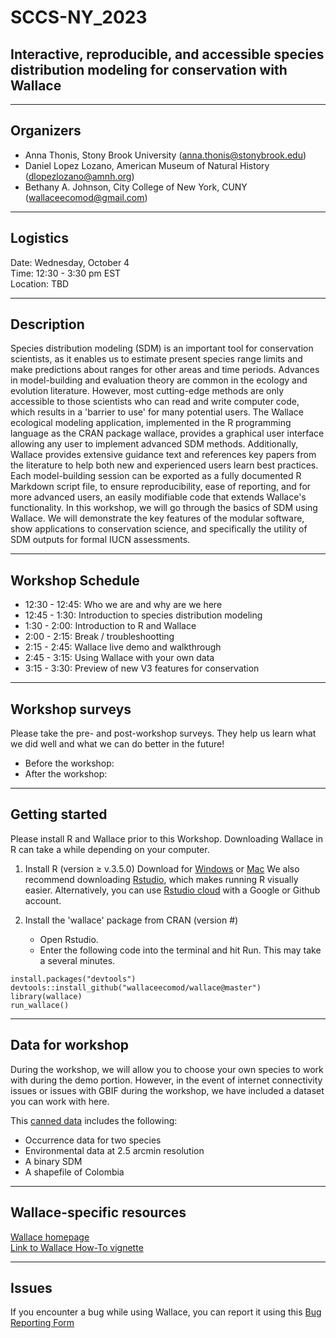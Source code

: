 # SCCS-NY_2023
## Interactive, reproducible, and accessible species distribution modeling for conservation with Wallace
___
## Organizers
* Anna Thonis, Stony Brook University (anna.thonis@stonybrook.edu)
* Daniel Lopez Lozano, American Museum of Natural History (dlopezlozano@amnh.org)
* Bethany A. Johnson, City College of New  York, CUNY (wallaceecomod@gmail.com) 
___
## Logistics
Date: Wednesday, October 4   
Time: 12:30 - 3:30 pm EST   
Location: TBD  
___
## Description
Species distribution modeling (SDM) is an important tool for conservation scientists, as it enables us to estimate present species range limits and make predictions about ranges for other areas and time periods. Advances in model-building and evaluation theory are common in the ecology and evolution literature. However, most cutting-edge methods are only accessible to those scientists who can read and write computer code, which results in a 'barrier to use' for many potential users. The Wallace ecological modeling application, implemented in the R programming language as the CRAN package wallace, provides a graphical user interface allowing any user to implement advanced SDM methods. Additionally, Wallace provides extensive guidance text and references key papers from the literature to help both new and experienced users learn best practices. Each model-building session can be exported as a fully documented R Markdown script file, to ensure reproducibility, ease of reporting, and for more advanced users, an easily modifiable code that extends Wallace's functionality. In this workshop, we will go through the basics of SDM using Wallace. We will demonstrate the key features of the modular software, show applications to conservation science, and specifically the utility of SDM outputs for formal IUCN assessments.
___
## Workshop Schedule
* 12:30 - 12:45: Who we are and why are we here
* 12:45 - 1:30: Introduction to species distribution modeling
* 1:30 - 2:00: Introduction to R and Wallace
* 2:00 - 2:15: Break / troubleshootting
* 2:15 - 2:45: Wallace live demo and walkthrough
* 2:45 - 3:15: Using Wallace with your own data
* 3:15 - 3:30: Preview of new V3 features for conservation
___
## Workshop surveys
Please take the pre- and post-workshop surveys. They help us learn what we did well and what we can do better in the future!
* Before the workshop:
* After the workshop:
___
## Getting started
Please install R and Wallace prior to this Workshop. Downloading Wallace in R can take a while depending on your computer.

1. Install R (version ≥ v.3.5.0) Download for [Windows](https://cran.r-project.org/bin/windows/base/) or [Mac](https://cran.r-project.org/bin/macosx/) We also recommend downloading [Rstudio](https://posit.co/download/rstudio-desktop/#download), which makes running R visually easier.
Alternatively, you can use [Rstudio cloud](https://posit.cloud/) with a Google or Github account.

2. Install the 'wallace' package from CRAN (version #)
   * Open Rstudio.
   * Enter the following code into the terminal and hit Run. This may take a several minutes.
     
```
install.packages("devtools")  
devtools::install_github("wallaceecomod/wallace@master")  
library(wallace)  
run_wallace()
```
___
## Data for workshop
During the workshop, we will allow you to choose your own species to work with during the demo portion. However, in the event of internet connectivity issues or issues with GBIF during the workshop, we have included a dataset you can work with here.

This [canned data](https://github.com/annathonis/annathonis.github.io/files/11556818/Intro.to.GIS.pdf) includes the following:  
* Occurrence data for two species 
* Environmental data at 2.5 arcmin resolution 
* A binary SDM 
* A shapefile of Colombia 
___
## Wallace-specific resources
[Wallace homepage](https://wallaceecomod.github.io/)   
[Link to Wallace How-To vignette](https://wallaceecomod.github.io/wallace/articles/tutorial-v2.html)   
___
## Issues
If you encounter a bug while using Wallace, you can report it using this [Bug Reporting Form](https://docs.google.com/forms/d/e/1FAIpQLSd4giDOteMbzOkyN-rLghMqWFeVjxjjL1AAWxIt-7qyAQDcbA/viewform) 
